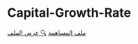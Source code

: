 # Capital-Growth-Rate
<a href="./Capital-Growth-Rate.md" class="btn btn-outline">ملف المساهمة</a>
[🔍 عرض الملف](CGR)
